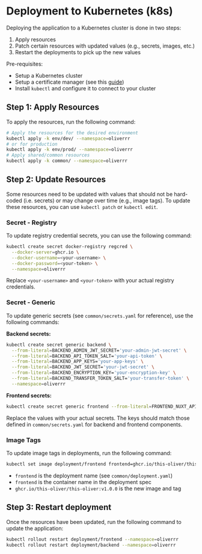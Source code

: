 # Deployment to Kubernetes (k8s)

Deploying the application to a Kubernetes cluster is done in two steps:

1. Apply resources
2. Patch certain resources with updated values (e.g., secrets, images, etc.)
3. Restart the deployments to pick up the new values

Pre-requisites:

- Setup a Kubernetes cluster
- Setup a certificate manager (see this [guide](https://www.oliverrr.net/notes/enabling-tls-on-your-k8-cluster))
- Install `kubectl` and configure it to connect to your cluster

## Step 1: Apply Resources

To apply the resources, run the following command:

```bash
# Apply the resources for the desired environment
kubectl apply -k env/dev/ --namespace=oliverrr
# or for production
kubectl apply -k env/prod/ --namespace=oliverrr
# Apply shared/common resources
kubectl apply -k common/ --namespace=oliverrr
```

## Step 2: Update Resources

Some resources need to be updated with values that should not be hard-coded (i.e. secrets) or may change over time (e.g., image tags). To update these resources, you can use `kubectl patch` or `kubectl edit`.

### Secret - Registry

To update registry credential secrets, you can use the following command:

```bash
kubectl create secret docker-registry regcred \
  --docker-server=ghcr.io \
  --docker-username=<your-username> \
  --docker-password=<your-token> \
  --namespace=oliverrr
```

Replace `<your-username>` and `<your-token>` with your actual registry credentials.

### Secret - Generic

To update generic secrets (see `common/secrets.yaml` for reference), use the following commands:

**Backend secrets:**

```bash
kubectl create secret generic backend \
  --from-literal=BACKEND_ADMIN_JWT_SECRET='your-admin-jwt-secret' \
  --from-literal=BACKEND_API_TOKEN_SALT='your-api-token' \
  --from-literal=BACKEND_APP_KEYS='your-app-keys' \
  --from-literal=BACKEND_JWT_SECRET='your-jwt-secret' \
  --from-literal=BACKEND_ENCRYPTION_KEY='your-encryption-key' \
  --from-literal=BACKEND_TRANSFER_TOKEN_SALT='your-transfer-token' \
  --namespace=oliverrr
```

**Frontend secrets:**

```bash
kubectl create secret generic frontend --from-literal=FRONTEND_NUXT_API_TOKEN='your-api-token' --namespace=oliverrr
```

Replace the values with your actual secrets. The keys should match those defined in `common/secrets.yaml` for backend and frontend components.

### Image Tags

To update image tags in deployments, run the following command:

```bash
kubectl set image deployment/frontend frontend=ghcr.io/this-oliver/this-oliver:v1.0.0 --namespace=oliverrr
```

- `frontend` is the deployment name (see `common/deployment.yaml`)
- `frontend` is the container name in the deployment spec
- `ghcr.io/this-oliver/this-oliver:v1.0.0` is the new image and tag

## Step 3: Restart deployment

Once the resources have been updated, run the following command to update the application:

```bash
kubectl rollout restart deployment/frontend --namespace=oliverrr
kubectl rollout restart deployment/backend --namespace=oliverrr
```
